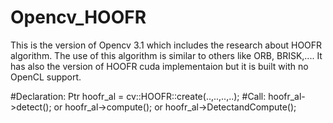 # Opencv_HOOFR

This is the version of Opencv 3.1 which includes the research about HOOFR algorithm. The use of this algorithm is similar to others like ORB, BRISK,.... It has also the version of HOOFR cuda implementaion but it is built with no OpenCL support.

#Declaration: 
Ptr<HOOFR> hoofr_al = cv::HOOFR::create(..,..,..,..);
#Call: 
hoofr_al->detect(); or hoofr_al->compute(); or hoofr_al->DetectandCompute(); 
